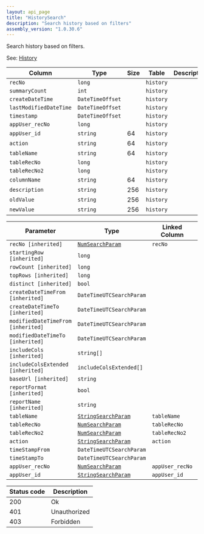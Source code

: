 ```yaml
---
layout: api_page
title: "HistorySearch"
description: "Search history based on filters"
assembly_version: "1.0.30.6"
---
```


Search history based on filters.

See: [History](History.html)

| Column | Type | Size | Table | Description |
| ------ | ---- | ---- | ----- | ----------- |
| `recNo` | `long` |  | `history` | 
| `summaryCount` | `int` |  | `history` | 
| `createDateTime` | `DateTimeOffset` |  | `history` | 
| `lastModifiedDateTime` | `DateTimeOffset` |  | `history` | 
| `timestamp` | `DateTimeOffset` |  | `history` | 
| `appUser_recNo` | `long` |  | `history` | 
| `appUser_id` | `string` | 64 | `history` | 
| `action` | `string` | 64 | `history` | 
| `tableName` | `string` | 64 | `history` | 
| `tableRecNo` | `long` |  | `history` | 
| `tableRecNo2` | `long` |  | `history` | 
| `columnName` | `string` | 64 | `history` | 
| `description` | `string` | 256 | `history` | 
| `oldValue` | `string` | 256 | `history` | 
| `newValue` | `string` | 256 | `history` | 

| Parameter | Type | Linked Column | Description |
| --------- | ---- | ------------- | ----------- |
| `recNo [inherited]` | [`NumSearchParam`](NumSearchParam) | `recNo` | 
| `startingRow [inherited]` | `long` |  | 
| `rowCount [inherited]` | `long` |  | 
| `topRows [inherited]` | `long` |  | 
| `distinct [inherited]` | `bool` |  | 
| `createDateTimeFrom [inherited]` | `DateTimeUTCSearchParam` |  | 
| `createDateTimeTo [inherited]` | `DateTimeUTCSearchParam` |  | 
| `modifiedDateTimeFrom [inherited]` | `DateTimeUTCSearchParam` |  | 
| `modifiedDateTimeTo [inherited]` | `DateTimeUTCSearchParam` |  | 
| `includeCols [inherited]` | `string[]` |  | 
| `includeColsExtended [inherited]` | `includeColsExtended[]` |  | 
| `baseUrl [inherited]` | `string` |  | 
| `reportFormat [inherited]` | `bool` |  | 
| `reportName [inherited]` | `string` |  | 
| `tableName` | [`StringSearchParam`](StringSearchParam) | `tableName` | 
| `tableRecNo` | [`NumSearchParam`](NumSearchParam) | `tableRecNo` | 
| `tableRecNo2` | [`NumSearchParam`](NumSearchParam) | `tableRecNo2` | 
| `action` | [`StringSearchParam`](StringSearchParam) | `action` | 
| `timeStampFrom` | `DateTimeUTCSearchParam` |  | 
| `timeStampTo` | `DateTimeUTCSearchParam` |  | 
| `appUser_recNo` | [`NumSearchParam`](NumSearchParam) | `appUser_recNo` | 
| `appUser_id` | [`StringSearchParam`](StringSearchParam) | `appUser_id` | 

| Status code | Description |
| ----------- | ----------- |
| 200 | Ok |
| 401 | Unauthorized |
| 403 | Forbidden |


